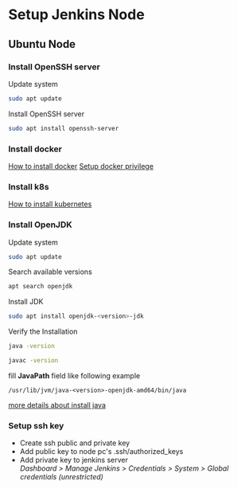 # Setup Jenkins Node

## Ubuntu Node

### Install OpenSSH server
Update system
```bash
sudo apt update
```
Install OpenSSH server
```bash
sudo apt install openssh-server
```

### Install docker
[How to install docker](../docker/install_docker.md)
[Setup docker privilege](../docker/docker_root_privilege.md)

### Install k8s
[How to install kubernetes](../kubernetes/install_kubernetes.md)

### Install OpenJDK
Update system
```bash
sudo apt update
```
Search available versions
```bash
apt search openjdk
```
Install JDK
```bash
sudo apt install openjdk-<version>-jdk
```
Verify the Installation
```bash
java -version
```
```bash
javac -version
```

fill **JavaPath** field like following example
```
/usr/lib/jvm/java-<version>-openjdk-amd64/bin/java
```

[more details about install java](../linux/install_java.md)

### Setup ssh key

- Create ssh public and private key
- Add public key to node pc's .ssh/authorized_keys
- Add private key to jenkins server \
    *Dashboard > Manage Jenkins > Credentials > System > Global credentials (unrestricted)*
